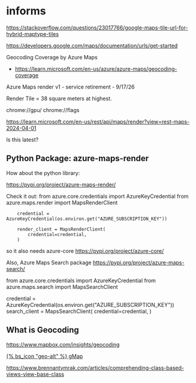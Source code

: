 # informs


https://stackoverflow.com/questions/23017766/google-maps-tile-url-for-hybrid-maptype-tiles

https://developers.google.com/maps/documentation/urls/get-started

Geocoding Coverage by Azure Maps
* https://learn.microsoft.com/en-us/azure/azure-maps/geocoding-coverage

Azure Maps render v1 - service retirement - 9/17/26

Render Tile = 38 square meters at highest.

chrome://gpu/
chrome://flags


https://learn.microsoft.com/en-us/rest/api/maps/render?view=rest-maps-2024-04-01

Is this latest?
     <link rel="stylesheet" href="https://atlas.microsoft.com/sdk/javascript/mapcontrol/3/atlas.min.css" type="text/css" />
     <script src="https://atlas.microsoft.com/sdk/javascript/mapcontrol/3/atlas.min.js"></script>

## Python Package: azure-maps-render

How about the python library:

https://pypi.org/project/azure-maps-render/

Check it out:
        from azure.core.credentials import AzureKeyCredential
        from azure.maps.render import MapsRenderClient

        credential = AzureKeyCredential(os.environ.get("AZURE_SUBSCRIPTION_KEY"))

        render_client = MapsRenderClient(
            credential=credential,
        )

so it also needs azure-core
https://pypi.org/project/azure-core/

Also, Azure Maps Search package
https://pypi.org/project/azure-maps-search/


from azure.core.credentials import AzureKeyCredential
from azure.maps.search import MapsSearchClient

credential = AzureKeyCredential(os.environ.get("AZURE_SUBSCRIPTION_KEY"))
search_client = MapsSearchClient(
        credential=credential,
)

## What is Geocoding

https://www.mapbox.com/insights/geocoding

<a href="https://google.com/maps/place/{{ latitude }},{{ longitude }}/@{{ latitude }},{{ longitude }},13z"
target="_blank" class="btn btn-outline-success btn-sm">
{% bs_icon "geo-alt" %} gMap
</a>

https://www.brennantymrak.com/articles/comprehending-class-based-views-view-base-class
